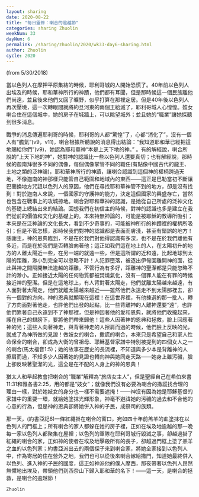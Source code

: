```yaml
---
layout: sharing
date: 2020-08-22
title: "每日靈修：喇合的逾越節"
categories: sharing Zhuolin
weekNum: 33
dayNum: 6
permalink: /sharing/zhuolin/2020/wk33-day6-sharing.html
author: Zhuolin
cycle: 2020
---
```

(from 5/30/2018)

當以色列人在摩押平原集結的時候，耶利哥城的人開始恐慌了。40年前以色列人出埃及的時候，耶和華神所行的神蹟，他們都有耳聞，但是那時候這一個民族離他們尚遠，並且後來他們又回了曠野，似乎打算在那裡定居。但是40年後以色列人再次壓境，這一次轉眼間就將約旦河東的兩個王給滅了，耶利哥城人心惶惶。妓女喇合住在這個城中，她的房子在城牆上，可以眺望城外；並且她的“職業”讓她探聽到很多消息。  

戰爭的消息傳遍耶利哥的時候，耶利哥的人都“驚惶”了，心都“消化了”，沒有一個人有“膽氣”(v9，v11)，喇合根據所聽說的消息得出結論：”我知道耶和華已經把這地賜給你們”(v9)，她認為耶和華神“本是上天下地的神。” 。有的解經說，喇合所說的“上天下地的神”，她對神的認識比一些以色列人還要真切；也有解經說，那時候的迦南拜很多不同的偶像，每個偶像掌管不同的職任(有點像中國古代的龍王、土地之類的泛神論)，耶和華神所行的神蹟，讓喇合認識到這個神的權柄跨過天地，不像迦南的神那樣只能管自己範圍和地域內的東西——這正是巴勒當初不斷讓巴蘭換地方咒詛以色列人的原因，他們在尋找耶和華神管不到的地方，卻是沒有找到！對於迦南人來說，一個國家的守護神的能力，決定這個國家的興盛存亡，當然也包含在戰事上的攻城掠地。喇合對耶和華神的認識，是她從自己所處的泛神文化的基礎上總結出來的結論。回想我們在初信主的時候，對神的認識也多是建立在我們從前的價值和文化的基礎上的。本來持無神論的，可能是被耶穌的教導所吸引；本來是在泛神論的文化長大，看到不少奇事的，可能被神所行的神蹟裡的權柄所吸引；但是不管怎樣，那時候我們對神的認識都是表面而膚淺，甚至有錯誤的地方！  
感謝主，神的恩典臨到，不是在於我們對他得認識有多深，也不是在於我們離他有多近，而是在於我們是否轉臉向著他；這正如我們這在地上的人，在太陽初升的地方的人離太陽近一些，在另一端的就遠一些，但是這所謂的近和遠，比起地球到太陽的距離，渺小到完全可以忽略不計！人犯罪墮落，被逐出伊甸園離開神的面，從此與神之間隔開無法逾越的距離，不管行為有多好，距離神的聖潔都是只能忽略不計的渺小。正如接近太陽的任何物質都被焚燒氣化，沒有一個罪人能在有罪的時候接近神的聖潔。但是在這地球上，有人背對著太陽走，他們就離太陽越來越遠，有人面對著太陽走，他們就離太陽越來越近——雖然他們永遠走不到太陽那裡去，卻有一個對的方向。神的恩典就顯現在這裡！在這世界裡，有他揀選的那一批人，轉了方向面對著他走，也許他們出發的起點，比一些背離神的人離神還要“遠”，也許他們靠著自己永遠到不了神那裡，但是神因著他的愛和恩典，就將他們收攏起來，護在自己的翅膀下，要將他們帶來歸他！這些人因著神的恩典和拯救，臉上回應著神的光；這些人向著神走，與背著神走的人擦肩而過的時候，他們臉上反映的光，就成了為神所做的見證！做妓女的喇合，撒謊的喇合，本來只是希望自己和家人性命保全的喇合，卻成為大衛的曾祖母、耶穌基督家譜中特別被提到的四個女人之一的喇合(馬太福音1:5)；她的故事在歷史的長流裡，不知道與多少本是背離神的人擦肩而過，不知多少人因著她的見證也轉向神與她同走天路——她身上雖污穢，臉上卻反映著聖潔的光，這全是在不配的人身上的神的恩典！  

猶太人和早起教會把喇合的“職業”解釋為“旅店女主人”，但是聖經自己在希伯來書11:31和雅各書2:25，用的都是“妓女”；就像我們沒有必要為喇合的撒謊找合理的理由一樣，對於她妓女的身分也一樣不需要遮掩！——神沒有因為她是耶穌基督的家譜中的重要一環，就給她塗抹光輝形象，神毫不避諱她的污穢的過去和不合他的心意的行為，但是神的恩典卻將她併入神的子民，成祭司的族類。  

那一天，(約書亞記6)一條紅繩掛在喇合的窗口，宛如四十年前羔羊的血塗抹在以色列人的門框上；所有喇合的家人都躲在她的房子裡，正如在埃及地逾越的那一晚每一家以色列人都聚集在屋裡；以色列的軍隊在耶利哥城行毀滅之事，卻越過掛了紅繩的喇合的家，正如神的使者在埃及地擊殺所有的長子，卻越過門框上塗了羔羊之血的以色列家；約書亞派出去的兩個探子來到喇合家，將她全家接到以色列人中，作為寄居的住在營外之地，我們也可以從後來喇合嫁給撒門，知道她最終併入以色列、進入神的子民的國度，這正如神派他的僕人摩西，那夜帶著以色列人昂然無懼地出埃及，帶領他們到西奈山下歸入耶和華的名下！——這一天，是喇合的拯救，是喇合的逾越節！  

`Zhuolin`  

